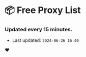 # :package: Free Proxy List
### Updated every 15 minutes.

- Last updated: `2024-06-26 16:40`

:heart:
